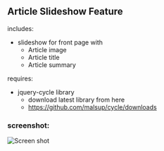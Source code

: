 Article Slideshow Feature
----------------------------

includes:
+ slideshow for front page with
  + Article image
  + Article title
  + Article summary

requires:
+ jquery-cycle library 
  + download latest library from here 
  + https://github.com/malsup/cycle/downloads

### screenshot:

![Screen shot](https://lh5.googleusercontent.com/-QJfQjrb9Xzs/T8B8Pb-riDI/AAAAAAAACsY/Bb8JBJZ0kgE/s475/screenshot-slideshow.png)
